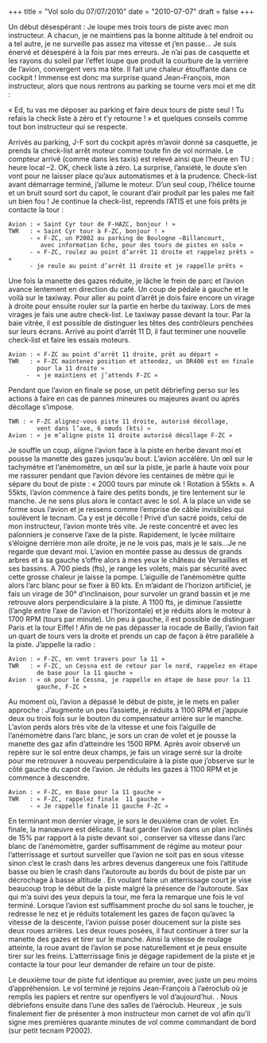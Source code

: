 +++
title = "Vol solo du 07/07/2010"
date = "2010-07-07"
draft = false
+++

Un début désespérant : Je loupe mes trois tours de piste avec mon
instructeur. A chacun, je ne maintiens pas la bonne altitude à tel
endroit ou a tel autre, je ne surveille pas assez ma vitesse et j’en
passe… Je suis énervé et désespéré à la fois par mes erreurs. Je n’ai
pas de casquette et les rayons du soleil par l’effet loupe que produit
la courbure de la verrière de l’avion, convergent vers ma tête. Il fait
une chaleur étouffante dans ce cockpit ! Immense est donc ma surprise
quand Jean-François, mon instructeur, alors que nous rentrons au parking
se tourne vers moi et me dit :

« Ed, tu vas me déposer au parking et faire deux tours de piste seul !
Tu refais la check liste à zéro et t’y retourne ! » et quelques conseils
comme tout bon instructeur qui se respecte.

Arrivés au parking, J-F sort du cockpit après m’avoir donné sa
casquette, je prends la check-list arrêt moteur comme toute fin de vol
normale. Le compteur arrivé (comme dans les taxis) est relevé ainsi
que l’heure en TU : heure local –2.  OK, check liste à zéro. La
surprise, l’anxiété, le doute s’en vont pour ne laisser place qu’aux
automatismes et à la prudence. Check-list avant démarrage terminé,
j’allume le moteur.  D’un seul coup, l’hélice tourne et un  bruit
sourd sort du capot, le courant d’air produit par les pales me fait un
bien fou ! Je continue la check-list, reprends l’ATIS et une fois
prêts je contacte  la tour :

```blue
Avion : « Saint Cyr tour de F-HAZC, bonjour ! »
TWR   : « Saint Cyr tour à F-ZC, bonjour ! »
      - « F-ZC, un P2002 au parking de Boulogne –Billancourt,
         avec information Echo, pour des tours de pistes en solo »
      - « F-ZC, roulez au point d’arrêt 11 droite et rappelez prêts » «
      - je roule au point d’arrêt 11 droite et je rappelle prêts »
```

Une fois la manette des gazes réduite, je lâche le frein de parc et
l’avion avance lentement en direction du café. Un coup de pédale à
gauche et le voilà sur le taxiway. Pour aller au point d’arrêt je dois
faire encore un virage à droite pour ensuite rouler sur la partie en
herbe du taxiway. Lors de mes virages je fais une autre check-list.  Le
taxiway passe devant la tour. Par la baie vitrée, il est possible de
distinguer les têtes des contrôleurs penchées sur leurs écrans. Arrivé
au point d’arrêt 11 D, il faut terminer une nouvelle check-list et faire
les essais moteurs.

```blue
Avion : « F-ZC au point d’arrêt 11 droite, prêt au départ »
TWR   : « F-ZC maintenez position et attendez, un DR400 est en finale
        pour la 11 droite »
     -  « je maintiens et j’attends F-ZC »
```

Pendant que l’avion en finale se pose, un petit débriefing perso sur les
actions à faire en cas de pannes mineures ou majeures avant ou après
décollage s’impose.

```blue
TWR : « F-ZC alignez-vous piste 11 droite, autorisé décollage,
        vent dans l’axe, 6 nœuds (kts) »
Avion : « je m’aligne piste 11 droite autorisé décollage F-ZC »
```

Je souffle un coup, aligne l’avion face à la piste en herbe devant moi
et pousse la manette des gazes jusqu’au bout. L’avion accélère. Un œil
sur le tachymètre et l’anémomètre, un œil sur la piste,  je parle à
haute voix pour me rassurer pendant que l’avion  dévore  les centaines
de mètre qui le sépare du bout de piste : « 2000 tours par minute ok !
Rotation à 55kts ». A 55kts, l’avion commence à faire des petits bonds,
je tire lentement sur le manche.  Je ne sens plus alors le contact avec
le sol. A la place un vide  se forme sous l’avion  et je ressens comme
l’emprise de câble invisibles qui soulèvent le tecnam.  Ca y est je
décolle ! Privé d’un sacré poids, celui de mon instructeur, l’avion
monte très vite. Je reste concentré et avec les palonniers je conserve
l’axe de la piste. Rapidement, le lycée militaire s’éloigne derrière mon
aile droite, je ne le vois pas, mais je le sais…Je ne regarde que devant
moi. L’avion en montée passe au dessus de grands arbres et à sa gauche
s’offre alors à mes yeux le château de Versailles et ses bassins. A 700
pieds (fts), je range les volets, mais par sécurité avec cette grosse
chaleur je laisse la pompe. L’aiguille de l’anémomètre quitte alors
l’arc blanc pour se fixer à 80 kts. En m’aidant de l’horizon artificiel,
je fais un virage de 30° d’inclinaison, pour survoler un grand bassin et
je me retrouve alors perpendiculaire à la piste. A 1100 fts, je diminue
l’assiette (l’angle entre l’axe de l’avion et l’horizontale) et je
réduits alors le moteur à 1700 RPM (tours par minute). Un peu à gauche,
il est possible de distinguer Paris et la tour Eiffel !  Afin de ne pas
dépasser la rocade de Bailly, l’avion fait un quart de tours vers la
droite et prends un cap de façon à être parallèle à la piste. J’appelle
la radio :

```blue
Avion : « F-ZC, en vent travers pour la 11 »
TWR   : « F-ZC, un Cessna est de retour par le nord, rappelez en étape
        de base pour la 11 gauche »
Avion : « ok pour le Cessna, je rappelle en étape de base pour la 11
        gauche, F-ZC »
```

Au moment où, l’avion a dépassé le début de piste, je le mets en
palier approche : J’augmente un peu l’assiette, je réduits à 1100 RPM
et j’appuie deux ou trois fois sur le bouton du compensateur arrière
sur le manche. L’avion perds alors très vite de la vitesse et une fois
l’aiguille de l’anémomètre dans l’arc blanc, je sors un cran de volet
et je pousse la manette des gaz afin d’atteindre les 1500 RPM. Après
avoir observé un repère sur le sol entre deux champs, je  fais un
virage serré sur la droite pour me retrouver à nouveau perpendiculaire
à la piste que j’observe sur le côté gauche du capot de l’avion. Je
réduits les gazes à 1100 RPM et je commence à descendre.

```blue
Avion : « F-ZC, en Base pour la 11 gauche »
TWR   : « F-ZC, rappelez finale  11 gauche »
      - « Je rappelle finale 11 gauche F-ZC »
```

En terminant mon dernier virage, je sors le deuxième cran de volet. En
finale, la manœuvre est délicate. Il faut garder l’avion dans un plan
inclinés de 15% par rapport à la piste devant soi ,  conserver sa
vitesse dans l’arc blanc de l’anémomètre, garder suffisamment de régime
au moteur pour l’atterrissage et surtout surveiller que l’avion ne soit
pas en sous vitesse sinon c’est le crash dans les arbres devenus
dangereux une fois l’altitude basse ou bien le crash dans l’autoroute au
bords du bout de piste par un décrochage à basse altitude .  En voulant
faire un atterrissage court je vise beaucoup trop le début de la piste
malgré la présence de l’autoroute. Sax qui m’a suivi des yeux depuis la
tour, me fera la remarque une fois le vol terminé.  Lorsque l’avion est
suffisamment proche du sol sans le toucher, je redresse le nez et je
réduits  totalement les gazes de façon qu’avec la vitesse de la
descente, l’avion puisse poser  doucement sur la piste ses deux roues
arrières. Les deux roues posées, il faut continuer à tirer sur la
manette des gazes et tirer sur le manche. Ainsi la vitesse de roulage
atteinte, la roue avant de l’avion se pose naturellement et je peux
ensuite tirer sur les freins. L’atterrissage finis je dégage rapidement
de la piste et je contacte la tour pour leur demander de refaire un tour
de piste.

Le deuxième tour de piste fut identique au premier,  avec juste un peu
moins d’appréhension.  Le vol terminé je rejoins Jean-François à
l’aéroclub où je remplis les papiers et rentre sur openflyers le vol
d’aujourd’hui. . Nous débriefons ensuite  dans l’une des salles de
l’aéroclub.  Heureux , je suis finalement fier de présenter à mon
instructeur mon carnet de vol afin qu’il signe mes premières quarante
minutes  de vol comme commandant de bord (sur petit tecnam P2002).
